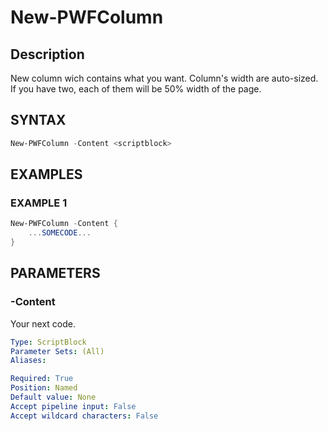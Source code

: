 # New-PWFColumn

## Description
New column wich contains what you want.
Column's width are auto-sized. If you have two, each of them will be 50% width of the page.

## SYNTAX
``` powershell
New-PWFColumn -Content <scriptblock>
```

## EXAMPLES

### EXAMPLE 1
```powershell
New-PWFColumn -Content {
    ...SOMECODE...
}
```

## PARAMETERS
### -Content
Your next code.
```yaml
Type: ScriptBlock
Parameter Sets: (All)
Aliases:

Required: True
Position: Named
Default value: None
Accept pipeline input: False
Accept wildcard characters: False
```